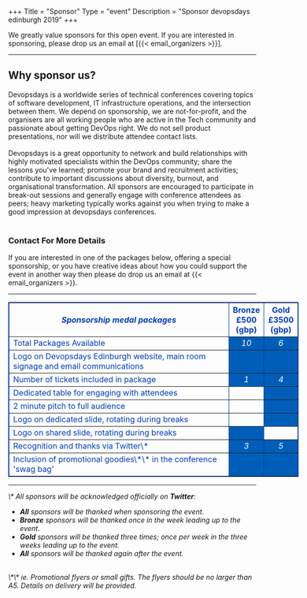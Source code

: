 +++
Title = "Sponsor"
Type = "event"
Description = "Sponsor devopsdays edinburgh 2019"
+++

We greatly value sponsors for this open event.  If you are interested in sponsoring, please drop us an email at [{{< email_organizers >}}].

<hr>

<h2>Why sponsor us?</h2>
Devopsdays is a worldwide series of technical conferences covering topics of software development, IT infrastructure operations, and the intersection between them.  We depend on sponsorship, we are not-for-profit, and the organisers are all working people who are active in the Tech community and passionate about getting DevOps right.  We do not sell product presentations, nor will we distribute attendee contact lists.
<br>
<br>
Devopsdays is a great opportunity to network and build relationships with highly motivated specialists within the DevOps community; share the lessons you've learned; promote your brand and recruitment activities; contribute to important discussions about diversity, burnout, and organisational transformation. All sponsors are encouraged to participate in break-out sessions and generally engage with conference attendees as peers; heavy marketing typically works against you when trying to make a good impression at devopsdays conferences.
<br>
<br>
<h3>Contact For More Details</h3>
If you are interested in one of the packages below, offering a special sponsorship, or you have creative ideas about how you could support the event in another way then please do drop us an email at {{< email_organizers >}}.

<hr/>
<div style="width:590px; margin: 0 auto;">
<table border=1 cellspacing=1 cellpadding=3 style="color:#003CB6" bordercolor="003CB6">
  <tr>
    <th><i>Sponsorship medal packages</i></th>
    <th><center><b>Bronze<br />£500<br />(gbp)</center></b></th>
    <th><center><b>Gold<br />£3500<br />(gbp)</center></b></th>
  </tr>
<tr>
  <td>Total Packages Available</td>
  <td bgcolor="005EB8" style="color:white"><center><i>10</i></center></td>
  <td bgcolor="005EB8" style="color:white"><center><i>6</i></center></td>
</tr>
<tr>
  <td>Logo on Devopsdays Edinburgh website, main room signage and email communications</td>
  <td bgcolor="005EB8">&nbsp;</td>
  <td bgcolor="005EB8">&nbsp;</td>
</tr>
<tr>
  <td>Number of tickets included in package</td>
  <td bgcolor="005EB8" style="color:white" ><center><i>1</i></center></td>
  <td bgcolor="005EB8" style="color:white" ><center><i>4</i></center></td>
</tr>
<tr>
  <td>Dedicated table for engaging with attendees</td>
  <td>&nbsp;</td>
  <td bgcolor="005EB8" ><center><i></i></center></td>
</tr>
<tr>
  <td>2 minute pitch to full audience</td>
  <td>&nbsp;</td>
  <td bgcolor="005EB8"  >&nbsp;</td>
</tr>
</tr>
<tr>
  <td>Logo on dedicated slide, rotating during breaks</td>
  <td>&nbsp;</td>
  <td bgcolor="005EB8" >&nbsp;</td>
</tr>
<tr>
  <td>Logo on shared slide, rotating during breaks</td>
  <td bgcolor="005EB8" >&nbsp;</td>
  <td>&nbsp;</td>
</tr>
<tr>
  <td>Recognition and thanks via Twitter\*</td>
  <td bgcolor="005EB8" style="color:white" ><center><i>3</i></center></td>
  <td bgcolor="005EB8" style="color:white" ><center><i>5</i></center></td>
</tr>
<tr>
  <td>Inclusion of promotional goodies\*\* in the conference 'swag bag'</td>
  <td bgcolor="005EB8" >&nbsp;</td>
  <td bgcolor="005EB8" >&nbsp;</td>
</tr>
</table>
</div>
<hr/>
<i>\* All sponsors will be acknowledged officially on <strong>Twitter</strong>:
<ul>
  <li><strong>All</strong> sponsors will be thanked when sponsoring the event.</li>
  <li><strong>Bronze</strong> sponsors will be thanked once in the week leading up to the event.</li>
  <li><strong>Gold</strong> sponsors will be thanked three times; once per week in the three weeks leading up to the event.</li>
  <li><strong>All</strong> sponsors will be thanked again after the event.</li>
</ul>
<br/>
\*\* ie. Promotional flyers or small gifts. The flyers should be no larger than A5. Details on delivery will be provided.
</i>
